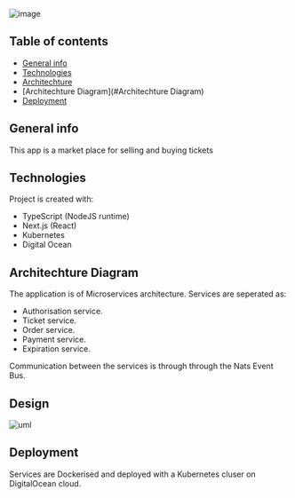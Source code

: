 
![image](https://user-images.githubusercontent.com/62481232/113747810-71d53080-9710-11eb-8fc0-e421f1a7e1b1.png)

## Table of contents
* [General info](#general-info)
* [Technologies](#technologies)
* [Architechture](#architechture)
* [Architechture Diagram](#Architechture Diagram)
* [Deployment](#deployment)

## General info
This app is a market place for selling and buying tickets

## Technologies
Project is created with:
* TypeScript (NodeJS runtime)
* Next.js (React) 
* Kubernetes
* Digital Ocean

## Architechture Diagram
The application is of Microservices architecture. 
Services are seperated as:
* Authorisation service.
* Ticket service.
* Order service.
* Payment service.
* Expiration service.

Communication between the services is through through the Nats Event Bus.

## Design

![uml](https://user-images.githubusercontent.com/62481232/114170224-48e4b380-993b-11eb-801b-d23e8b49976f.PNG)

## Deployment
Services are Dockerised and deployed with a Kubernetes cluser on DigitalOcean cloud.








	

